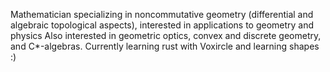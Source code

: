 Mathematician specializing in noncommutative geometry (differential and algebraic topological aspects), interested in applications to geometry and physics
Also interested in geometric optics, convex and discrete geometry, and C*-algebras.
Currently learning rust with Voxircle and learning shapes :)
